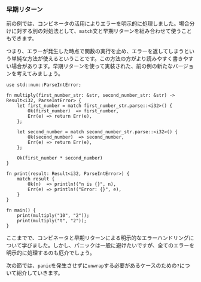 ### 早期リターン

前の例では、コンビネータの活用によりエラーを明示的に処理しました。場合分けに対する別の対処法として、`match`文と早期リターンを組み合わせて使うこともできます。

つまり、エラーが発生した時点で関数の実行を止め、エラーを返してしまうという単純な方法が使えるということです。この方法の方がより読みやすく書きやすい場合があります。早期リターンを使って実装された、前の例の新たなバージョンを考えてみましょう。

    use std::num::ParseIntError;

    fn multiply(first_number_str: &str, second_number_str: &str) -> Result<i32, ParseIntError> {
        let first_number = match first_number_str.parse::<i32>() {
            Ok(first_number)  => first_number,
            Err(e) => return Err(e),
        };

        let second_number = match second_number_str.parse::<i32>() {
            Ok(second_number)  => second_number,
            Err(e) => return Err(e),
        };

        Ok(first_number * second_number)
    }

    fn print(result: Result<i32, ParseIntError>) {
        match result {
            Ok(n)  => println!("n is {}", n),
            Err(e) => println!("Error: {}", e),
        }
    }

    fn main() {
        print(multiply("10", "2"));
        print(multiply("t", "2"));
    }

ここまでで、コンビネータと早期リターンによる明示的なエラーハンドリングについて学びました。しかし、パニックは一般に避けたいですが、全てのエラーを明示的に処理するのも厄介でしょう。

次の節では、`panic`を発生させずに`unwrap`する必要があるケースのための`?`について紹介していきます。


